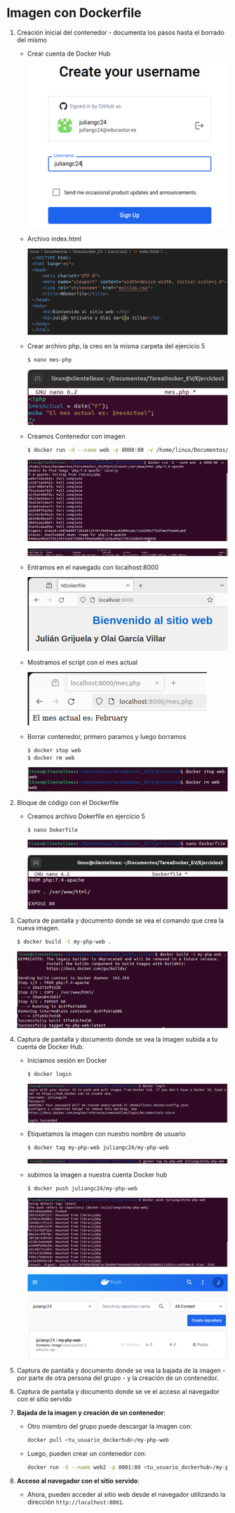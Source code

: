 # Imagen con Dockerfile

1. Creación inicial del contenedor - documenta los pasos hasta el borrado del mismo

   - Crear cuenta de Docker Hub

     ![image-20240223092928553](./Imagen%20con%20Dockerfile.assets/image-20240223092928553.png)

   - Archivo index.html

     ![image-20240223201136196](./Imagen%20con%20Dockerfile.assets/image-20240223201136196.png)

   - Crear archivo php, la creo en la misma carpeta del ejercicio 5

     ```bash
     $ nano mes-php
     ```

     ![image-20240223201511351](./Imagen%20con%20Dockerfile.assets/image-20240223201511351.png)

   - Creamos Contenedor con imagen

     ```bash
     $ docker run -d --name web -p 8000:80 -v /home/linux/Documentos/TareaDocker_EV/Ejercicios5:/var/www/html php:7.4-apache
     ```

     ![image-20240223210341599](./Imagen%20con%20Dockerfile.assets/image-20240223210341599.png)

     ![image-20240223211558213](./Imagen%20con%20Dockerfile.assets/image-20240223211558213.png)

   - Entramos en el navegado con localhost:8000

     ![image-20240223210544717](./Imagen%20con%20Dockerfile.assets/image-20240223210544717.png)

   - Mostramos el script con el mes actual

     ![image-20240223210648534](./Imagen%20con%20Dockerfile.assets/image-20240223210648534.png)

   - Borrar contenedor, primero paramos y luego borramos

     ```bash
     $ docker stop web
     $ docker rm web
     ```

     ![image-20240223211710379](./Imagen%20con%20Dockerfile.assets/image-20240223211710379.png)

2. Bloque de código con el Dockerfile

   - Creamos archivo Dokerfile en ejercicio 5

     ```bash
     $ nano Dokerfile
     ```

     ![image-20240223213044922](./Imagen%20con%20Dockerfile.assets/image-20240223213044922.png)

     ![image-20240223213017850](./Imagen%20con%20Dockerfile.assets/image-20240223213017850.png)

3. Captura de pantalla y documento donde se vea el comando que crea la nueva imagen.

   ```bash
   $ docker build -t my-php-web .
   ```

   ![image-20240223213952495](./Imagen%20con%20Dockerfile.assets/image-20240223213952495.png)

4. Captura de pantalla y documento donde se vea la imagen subida a tu cuenta de Docker Hub.

   - Iniciamos sesión en Docker

     ```bash
     $ docker login
     ```

     ![image-20240223230019784](./Imagen%20con%20Dockerfile.assets/image-20240223230019784.png)

   - Etiquetamos la imagen con nuestro nombre de usuario

     ```bash
     $ docker tag my-php-web juliangc24/my-php-web
     ```

     ![image-20240223230710704](./Imagen%20con%20Dockerfile.assets/image-20240223230710704.png)

   - subimos la imagen a nuestra cuenta Docker hub

     ```bash
     $ docker push juliangc24/my-php-web
     ```

     ![image-20240223230957462](./Imagen%20con%20Dockerfile.assets/image-20240223230957462.png)

     ![image-20240223231252329](./Imagen%20con%20Dockerfile.assets/image-20240223231252329.png)

5. Captura de pantalla y documento donde se vea la bajada de la imagen - por parte de otra persona del
  grupo - y la creación de un contenedor.

  

6. Captura de pantalla y documento donde se ve el acceso al navegador con el sitio servido

1. **Bajada de la imagen y creación de un contenedor**:

   - Otro miembro del grupo puede descargar la imagen con:

     ```bash
     docker pull <tu_usuario_dockerhub>/my-php-web
     ```

     

   - Luego, pueden crear un contenedor con:

     ```bash
     docker run -d --name web2 -p 8001:80 <tu_usuario_dockerhub>/my-php-web
     ```

     

2. **Acceso al navegador con el sitio servido**:

   - Ahora, pueden acceder al sitio web desde el navegador utilizando la dirección `http://localhost:8001`.
